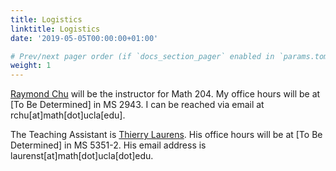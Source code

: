```yaml
---
title: Logistics
linktitle: Logistics
date: '2019-05-05T00:00:00+01:00'

# Prev/next pager order (if `docs_section_pager` enabled in `params.toml`)
weight: 1
---
```


[Raymond Chu](https://raymondchu.netlify.app) will be the instructor for Math 204. My office hours will be at [To Be Determined] in MS 2943. I can be reached via email at rchu[at]math[dot]ucla[edu].

The Teaching Assistant is [Thierry Laurens](https://www.math.ucla.edu/~laurenst/index.html). His office hours will be at [To Be Determined] in MS 5351-2. His email address is laurenst[at]math[dot]ucla[dot]edu.
